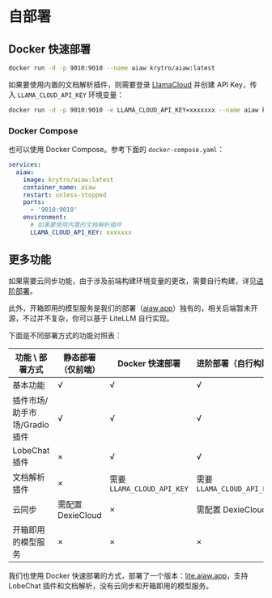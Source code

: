 # 自部署

## Docker 快速部署

```bash
docker run -d -p 9010:9010 --name aiaw krytro/aiaw:latest
```

如果要使用内置的文档解析插件，则需要登录 [LlamaCloud](https://cloud.llamaindex.ai/) 并创建 API Key，传入 `LLAMA_CLOUD_API_KEY` 环境变量：

```bash
docker run -d -p 9010:9010 -e LLAMA_CLOUD_API_KEY=xxxxxxx --name aiaw krytro/aiaw:latest
```

### Docker Compose

也可以使用 Docker Compose。参考下面的 `docker-compose.yaml`：

```yaml
services:
  aiaw:
    image: krytro/aiaw:latest
    container_name: aiaw
    restart: unless-stopped
    ports:
      - '9010:9010'
    environment:
      # 如果要使用内置的文档解析插件
      LLAMA_CLOUD_API_KEY: xxxxxxx
```

## 更多功能

如果需要云同步功能，由于涉及前端构建环境变量的更改，需要自行构建，详见[进阶部署](advanced)。

此外，开箱即用的模型服务是我们的部署（[aiaw.app](https://aiaw.app)）独有的，相关后端暂未开源，不过并不复杂，你可以基于 LiteLLM 自行实现。

下面是不同部署方式的功能对照表：

| 功能 \ 部署方式 | 静态部署（仅前端） | Docker 快速部署 | 进阶部署（自行构建） | aiaw.app |
| --- | --- | --- | --- | --- |
| 基本功能 | √ | √ | √ | √ |
| 插件市场/助手市场/Gradio插件 | √ | √ | √ | √ |
| LobeChat插件 | × | √ | √ | √ |
| 文档解析插件 | × | 需要 `LLAMA_CLOUD_API_KEY` | 需要 `LLAMA_CLOUD_API_KEY` | √ |
| 云同步 | 需配置 DexieCloud | × | 需配置 DexieCloud | √ |
| 开箱即用的模型服务 | × | × | × | √ |

我们也使用 Docker 快速部署的方式，部署了一个版本：[lite.aiaw.app](https://lite.aiaw.app)，支持 LobeChat 插件和文档解析，没有云同步和开箱即用的模型服务。
